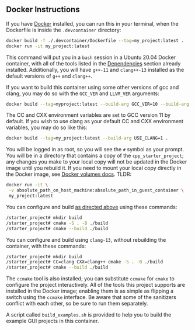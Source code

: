 ## Docker Instructions

If you have [Docker](https://www.docker.com/) installed, you can run this
in your terminal, when the Dockerfile is inside the `.devcontainer` directory:

```bash
docker build -f ./.devcontainer/Dockerfile --tag=my_project:latest .
docker run -it my_project:latest
```

This command will put you in a `bash` session in a Ubuntu 20.04 Docker container,
with all of the tools listed in the [Dependencies](#dependencies) section already installed.
Additionally, you will have `g++-11` and `clang++-13` installed as the default
versions of `g++` and `clang++`.

If you want to build this container using some other versions of gcc and clang,
you may do so with the `GCC_VER` and `LLVM_VER` arguments:

```bash
docker build --tag=myproject:latest --build-arg GCC_VER=10 --build-arg LLVM_VER=11 .
```

The CC and CXX environment variables are set to GCC version 11 by default.
If you wish to use clang as your default CC and CXX environment variables, you
may do so like this:

```bash
docker build --tag=my_project:latest --build-arg USE_CLANG=1 .
```

You will be logged in as root, so you will see the `#` symbol as your prompt.
You will be in a directory that contains a copy of the `cpp_starter_project`;
any changes you make to your local copy will not be updated in the Docker image
until you rebuild it.
If you need to mount your local copy directly in the Docker image, see
[Docker volumes docs](https://docs.docker.com/storage/volumes/).
TLDR:

```bash
docker run -it \
 -v absolute_path_on_host_machine:absolute_path_in_guest_container \
 my_project:latest
```

You can configure and build [as directed above](#build) using these commands:

```bash
/starter_project# mkdir build
/starter_project# cmake -S . -B ./build
/starter_project# cmake --build ./build
```

You can configure and build using `clang-13`, without rebuilding the container,
with these commands:

```bash
/starter_project# mkdir build
/starter_project# CC=clang CXX=clang++ cmake -S . -B ./build
/starter_project# cmake --build ./build
```

The `ccmake` tool is also installed; you can substitute `ccmake` for `cmake` to
configure the project interactively.
All of the tools this project supports are installed in the Docker image;
enabling them is as simple as flipping a switch using the `ccmake` interface.
Be aware that some of the sanitizers conflict with each other, so be sure to
run them separately.

A script called `build_examples.sh` is provided to help you to build the example
GUI projects in this container.
